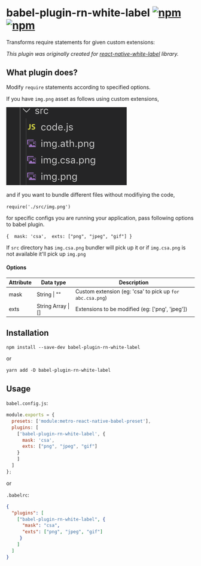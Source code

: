 # babel-plugin-rn-white-label   [![npm](https://img.shields.io/npm/v/babel-plugin-rn-white-label.svg)](https://npmjs.com/package/babel-plugin-rn-white-label)  [![npm](https://img.shields.io/npm/dm/babel-plugin-rn-white-label.svg)](https://npmjs.com/package/babel-plugin-rn-white-label)

Transforms require statements for given custom extensions:

_This plugin was originally created for [react-native-white-label](https://github.com/csath/react-native-white-label) library._

## What plugin does?

Modify `require` statements according to specified options.

If you have `img.png` asset as follows using custom extensions,

![Image of Assets](https://github.com/csath/babel-plugin-rn-white-label/blob/master/screenshots/assets.png)

and if you want to bundle different files without modifiying the code,

`require('./src/img.png')`

for specific configs you are running your application, pass following options to babel plugin.

``
{ 
      mask: 'csa', 
      exts: ["png", "jpeg", "gif"]
}
``

If `src` directory has `img.csa.png` bundler will pick up it or if `img.csa.png` is not available it'll pick up `img.png`

#### Options

| Attribute     | Data type     | Description    |
| ------------- | ------------- | ------------- |
| mask          | String \| ""   | Custom extension (eg: 'csa' to pick up `for abc.csa.png`)        |
| exts          | String Array \| [] | Extensions to be modified (eg: ['png', 'jpeg']) |

## Installation

```to be modified
npm install --save-dev babel-plugin-rn-white-label
```
or
```
yarn add -D babel-plugin-rn-white-label
```

## Usage

`babel.config.js`:

```javascript
module.exports = {
  presets: ['module:metro-react-native-babel-preset'],
  plugins: [
    ['babel-plugin-rn-white-label', { 
      mask: 'csa', 
      exts: ["png", "jpeg", "gif"]
    }
    ]
  ]
};
```

or

`.babelrc`:

```json
{
  "plugins": [
    ["babel-plugin-rn-white-label", {
      "mask": "csa",
      "exts": ["png", "jpeg", "gif"]
     }
    ]
  ]
}
```


